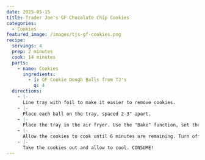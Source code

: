 ```yaml
---
date: 2025-05-15
title: Trader Joe's GF Chocolate Chip Cookies
categories:
  - Cookies
featured_image: /images/tjs-gf-cookies.png 
recipe:
  servings: 4
  prep: 2 minutes
  cook: 14 minutes
  parts:
    - name: Cookies
      ingredients:
        - i: GF Cookie Dough Balls from TJ's
          q: 4
  directions:
    - |-
      Line tray with foil to make it easier to remove cookies. 
    - |-
      Place each ball on the tray, spaced 2-3" apart.
    - |-
      Place the tray in the air fryer. Use the "Bake" function, set the temperature to 350, and the time to 14 minutes. Press "Start". The oven will pre-heat, that's okay and part of the process. 
    - |-
      Allow the cookies to cook until 6 minutes are remaining. Turn off the air fryer by pressing "Stop", and allow the cookies to sit for a few minutes.
    - |-
      Take the cookies out and allow to cool. CONSUME!
---
```


